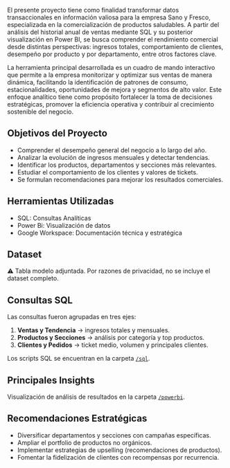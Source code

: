 El presente proyecto tiene como finalidad transformar datos transaccionales en información valiosa para la empresa Sano y Fresco, especializada en la comercialización de productos saludables. A partir del análisis del historial anual de ventas mediante SQL y su posterior visualización en Power BI, se busca comprender el rendimiento comercial desde distintas perspectivas: ingresos totales, comportamiento de clientes, desempeño por producto y por departamento, entre otros factores clave.

La herramienta principal desarrollada es un cuadro de mando interactivo que permite a la empresa monitorizar y optimizar sus ventas de manera dinámica, facilitando la identificación de patrones de consumo, estacionalidades, oportunidades de mejora y segmentos de alto valor. Este enfoque analítico tiene como propósito fortalecer la toma de decisiones estratégicas, promover la eficiencia operativa y contribuir al crecimiento sostenible del negocio.

## Objetivos del Proyecto

- Comprender el desempeño general del negocio a lo largo del año.
- Analizar la evolución de ingresos mensuales y detectar tendencias.
- Identificar los productos, departamentos y secciones más relevantes.
- Estudiar el comportamiento de los clientes y valores de tickets.
- Se formulan recomendaciones para mejorar los resultados comerciales.

## Herramientas Utilizadas

- SQL: Consultas Analíticas
- Power Bi: Visualización de datos
- Google Workspace: Documentación técnica y estratégica

## Dataset
⚠ Tabla modelo adjuntada. Por razones de privacidad, no se incluye el dataset completo.

## Consultas SQL
Las consultas fueron agrupadas en tres ejes:
1. **Ventas y Tendencia** → ingresos totales y mensuales.
2. **Productos y Secciones** → análisis por categoría y top productos.
3. **Clientes y Pedidos** → ticket medio, volumen y principales clientes.

Los scripts SQL se encuentran en la carpeta [`/sql`](./sql).

## Principales Insights
Visualización de análisis de resultados en  la carpeta [`/powerbi`](./PowerBi).

## Recomendaciones Estratégicas
- Diversificar departamentos y secciones con campañas específicas.
- Ampliar el portfolio de productos no orgánicos.
- Implementar estrategias de upselling (recomendaciones de productos).
- Fomentar la fidelización de clientes con recompensas por recurrencia.


